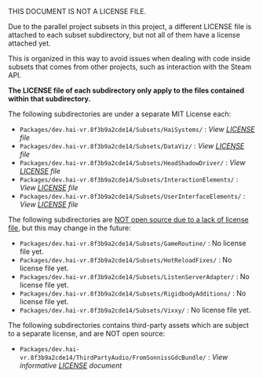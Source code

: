 THIS DOCUMENT IS NOT A LICENSE FILE.

Due to the parallel project subsets in this project, a different LICENSE file is
attached to each subset subdirectory, but not all of them have a license attached yet.

This is organized in this way to avoid issues when dealing with code inside subsets that comes from other projects,
such as interaction with the Steam API.

**The LICENSE file of each subdirectory only apply to the files contained within that subdirectory.**

The following subdirectories are under a separate MIT License each:
- `Packages/dev.hai-vr.8f3b9a2cde14/Subsets/HaiSystems/` : *View [LICENSE](Packages/dev.hai-vr.8f3b9a2cde14/Subsets/HaiSystems/LICENSE) file*
- `Packages/dev.hai-vr.8f3b9a2cde14/Subsets/DataViz/` : *View [LICENSE](Packages/dev.hai-vr.8f3b9a2cde14/Subsets/DataViz/LICENSE) file*
- `Packages/dev.hai-vr.8f3b9a2cde14/Subsets/HeadShadowDriver/` : *View [LICENSE](Packages/dev.hai-vr.8f3b9a2cde14/Subsets/HeadShadowDriver/LICENSE) file*
- `Packages/dev.hai-vr.8f3b9a2cde14/Subsets/InteractionElements/` : *View [LICENSE](Packages/dev.hai-vr.8f3b9a2cde14/Subsets/InteractionElements/LICENSE) file*
- `Packages/dev.hai-vr.8f3b9a2cde14/Subsets/UserInterfaceElements/` : *View [LICENSE](Packages/dev.hai-vr.8f3b9a2cde14/Subsets/UserInterfaceElements/LICENSE) file*

The following subdirectories are [NOT open source due to a lack of license file](https://choosealicense.com/no-permission/), but this may change in the future:
- `Packages/dev.hai-vr.8f3b9a2cde14/Subsets/GameRoutine/` : No license file yet.
- `Packages/dev.hai-vr.8f3b9a2cde14/Subsets/HotReloadFixes/` : No license file yet.
- `Packages/dev.hai-vr.8f3b9a2cde14/Subsets/ListenServerAdapter/` : No license file yet.
- `Packages/dev.hai-vr.8f3b9a2cde14/Subsets/RigidbodyAdditions/` : No license file yet.
- `Packages/dev.hai-vr.8f3b9a2cde14/Subsets/Vixxy/` : No license file yet.

The following subdirectories contains third-party assets which are subject to a separate license, and are NOT open source:
- `Packages/dev.hai-vr.8f3b9a2cde14/ThirdPartyAudio/FromSonnissGdcBundle/` : *View informative [LICENSE](Packages/dev.hai-vr.8f3b9a2cde14/ThirdPartyAudio/FromSonnissGdcBundle/LICENSE.md) document*
